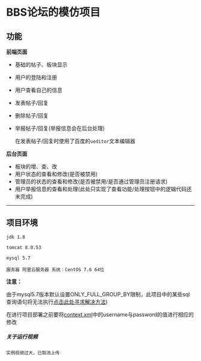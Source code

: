 BBS论坛的模仿项目
=================

## 功能

<b>前端页面</b>

* 基础的帖子、板块显示
* 用户的登陆和注册
* 用户查看自己的信息
* 发表帖子/回复
* 删除帖子/回复
* 举报帖子/回复(举报信息会在后台处理)

	在发表帖子/回复时使用了百度的```ueditor```文本编辑器

<b>后台页面</b>

* 板块的增、查、改
* 用户状态的查看和修改(是否被禁用)
* 管理员的状态的查看和修改(是否被禁用/是否通过管理员注册请求)
* 用户举报信息的查看和处理(此处只实现了查看功能/处理按钮中的逻辑代码还未完成)

-------

## 项目环境

	jdk 1.8
	
	tomcat 8.0.53
	
	mysql 5.7 
	
	服务器 阿里云服务器 系统：CentOS 7.6 64位

<b>注意：</b>

由于mysql5.7版本默认设置ONLY_FULL_GROUP_BY限制，此项目中的某些sql查询语句将无法执行[点击此处寻求解决方法](https://www.cnblogs.com/fswhq/p/9729761.html "针对mysql5.7的解决方法"))
	
在进行项目部署之前要将[context.xml](https://github.com/shenjuyu/BBS/blob/master/WebContent/META-INF/context.xml)中的username与password的值进行相应的修改
	
##### 关于运行视频

	实例视频过大，已取消上传